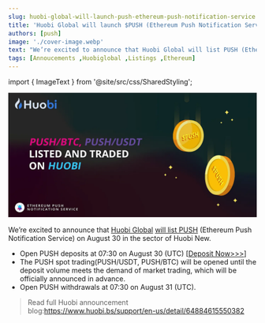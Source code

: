 ```yaml
---
slug: huobi-global-will-launch-push-ethereum-push-notification-service
title: 'Huobi Global will launch $PUSH (Ethereum Push Notification Service)'
authors: [push]
image: './cover-image.webp'
text: "We’re excited to announce that Huobi Global will list PUSH (Ethereum Push Notification Service) on August 30 in the sector of Huobi New."
tags: [Annoucements ,Huobiglobal ,Listings ,Ethereum]
---
```

import { ImageText } from '@site/src/css/SharedStyling';

![Cover Image of Huobi Global will launch $PUSH (Ethereum Push Notification Service)](./cover-image.webp)
<!--truncate-->

We’re excited to announce that [Huobi Global](https://medium.com/u/65d3e2271234?source=post_page-----b2369e4b939d--------------------------------) [will list PUSH](https://twitter.com/HuobiGlobal/status/1432216764557901826) (Ethereum Push Notification Service) on August 30 in the sector of Huobi New.


- Open PUSH deposits at 07:30 on August 30 (UTC) [[Deposit Now>>>](https://www.huobi.com/en-us/finance-beta/deposit/push/)]
- The PUSH spot trading(PUSH/USDT, PUSH/BTC) will be opened until the deposit volume meets the demand of market trading, which will be officially announced in advance.
- Open PUSH withdrawals at 07:30 on August 31 (UTC).

<blockquote>Read full Huobi announcement blog:<a href='https://www.huobi.bs/support/en-us/detail/64884615550382'>https://www.huobi.bs/support/en-us/detail/64884615550382</a></blockquote>


